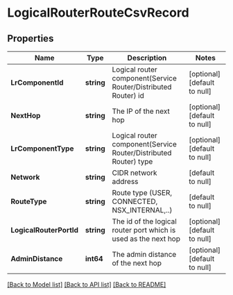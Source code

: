 # LogicalRouterRouteCsvRecord

## Properties
Name | Type | Description | Notes
------------ | ------------- | ------------- | -------------
**LrComponentId** | **string** | Logical router component(Service Router/Distributed Router) id | [optional] [default to null]
**NextHop** | **string** | The IP of the next hop | [optional] [default to null]
**LrComponentType** | **string** | Logical router component(Service Router/Distributed Router) type | [optional] [default to null]
**Network** | **string** | CIDR network address | [default to null]
**RouteType** | **string** | Route type (USER, CONNECTED, NSX_INTERNAL,..) | [default to null]
**LogicalRouterPortId** | **string** | The id of the logical router port which is used as the next hop | [optional] [default to null]
**AdminDistance** | **int64** | The admin distance of the next hop | [optional] [default to null]

[[Back to Model list]](../README.md#documentation-for-models) [[Back to API list]](../README.md#documentation-for-api-endpoints) [[Back to README]](../README.md)

